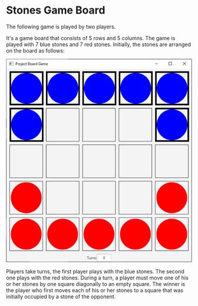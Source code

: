 # Stones Game Board

The following game is played by two players.

 It's a game board that consists of 5 rows and 5 columns. The game is played with 7 blue stones 
and 7 red stones. Initially, the stones are arranged on the board as follows:

![](BoardGame.png)

  Players take turns, the first player plays with the blue stones. The second one plays with the red stones. During a turn, a player must move one of his or her stones by one square diagonally to an empty square. 
The winner is the player who first moves each of his or her stones to a square that was initially occupied by a stone of the opponent.








